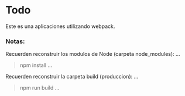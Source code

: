 # Todo

Este es una aplicaciones utilizando webpack.

### Notas:
Recuerden reconstruir los modulos de Node (carpeta node_modules):
...
>npm install
...

Recuerden reconstruir la carpeta build (produccion):
...
>npm run build
...